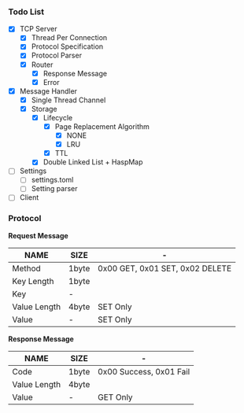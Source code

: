 ### Todo List

- [x] TCP Server
  - [x] Thread Per Connection
  - [x] Protocol Specification
  - [x] Protocol Parser
  - [x] Router
    - [x] Response Message
    - [x] Error
- [x] Message Handler
  - [x] Single Thread Channel
  - [x] Storage
    - [x] Lifecycle
      - [x] Page Replacement Algorithm
        - [x] NONE
        - [x] LRU
      - [x] TTL
    - [x] Double Linked List + HaspMap
- [ ] Settings
  - [ ] settings.toml
  - [ ] Setting parser
- [ ] Client

### Protocol

**Request Message**

| NAME         | SIZE  | -                               |
| ------------ | ----- | ------------------------------- |
| Method       | 1byte | 0x00 GET, 0x01 SET, 0x02 DELETE |
| Key Length   | 1byte |                                 |
| Key          | -     |                                 |
| Value Length | 4byte | SET Only                        |
| Value        | -     | SET Only                        |

**Response Message**

| NAME         | SIZE  | -                       |
| ------------ | ----- | ----------------------- |
| Code         | 1byte | 0x00 Success, 0x01 Fail |
| Value Length | 4byte |                         |
| Value        | -     | GET Only                |
